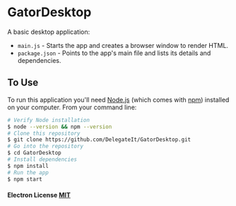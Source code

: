 # GatorDesktop

A basic desktop application:
- `main.js` - Starts the app and creates a browser window to render HTML.
- `package.json` - Points to the app's main file and lists its details and dependencies.

## To Use

To run this application you'll need [Node.js](https://nodejs.org/en/download/) (which comes with [npm](http://npmjs.com)) installed on your computer. From your command line:

```bash
# Verify Node installation
$ node --version && npm --version
# Clone this repository
$ git clone https://github.com/DelegateIt/GatorDesktop.git
# Go into the repository
$ cd GatorDesktop
# Install dependencies
$ npm install
# Run the app
$ npm start
```

#### Electron License [MIT](LICENSE.md)
